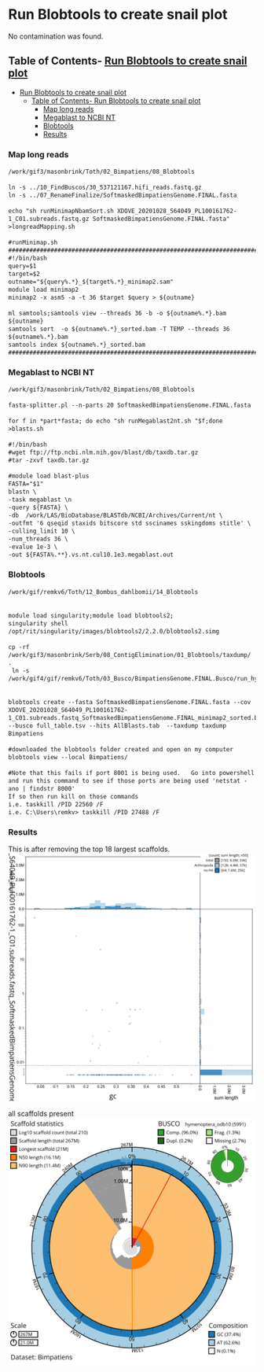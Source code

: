 

# Run Blobtools to create snail plot
No contamination was found. 
## Table of Contents- [Run Blobtools to create snail plot](#run-blobtools-to-create-snail-plot)
- [Run Blobtools to create snail plot](#run-blobtools-to-create-snail-plot)
  - [Table of Contents- Run Blobtools to create snail plot](#table-of-contents--run-blobtools-to-create-snail-plot)
    - [Map long reads](#map-long-reads)
    - [Megablast to NCBI NT](#megablast-to-ncbi-nt)
    - [Blobtools](#blobtools)
    - [Results](#results)
### Map long reads
```
/work/gif3/masonbrink/Toth/02_Bimpatiens/08_Blobtools

ln -s ../10_FindBuscos/30_537121167.hifi_reads.fastq.gz
ln -s ../07_RenameFinalize/SoftmaskedBimpatiensGenome.FINAL.fasta

echo "sh runMinimapNbamSort.sh XDOVE_20201028_S64049_PL100161762-1_C01.subreads.fastq.gz SoftmaskedBimpatiensGenome.FINAL.fasta" >longreadMapping.sh

#runMinimap.sh
##############################################################################
#!/bin/bash
query=$1
target=$2
outname="${query%.*}_${target%.*}_minimap2.sam"
module load minimap2
minimap2 -x asm5 -a -t 36 $target $query > ${outname}

ml samtools;samtools view --threads 36 -b -o ${outname%.*}.bam ${outname}
samtools sort  -o ${outname%.*}_sorted.bam -T TEMP --threads 36 ${outname%.*}.bam
samtools index ${outname%.*}_sorted.bam
##############################################################################

```

### Megablast to NCBI NT
```
/work/gif3/masonbrink/Toth/02_Bimpatiens/08_Blobtools

fasta-splitter.pl --n-parts 20 SoftmaskedBimpatiensGenome.FINAL.fasta

for f in *part*fasta; do echo "sh runMegablast2nt.sh "$f;done >blasts.sh

#!/bin/bash
#wget ftp://ftp.ncbi.nlm.nih.gov/blast/db/taxdb.tar.gz
#tar -zxvf taxdb.tar.gz

#module load blast-plus
FASTA="$1"
blastn \
-task megablast \n
-query ${FASTA} \
-db  /work/LAS/BioDatabase/BLASTdb/NCBI/Archives/Current/nt \
-outfmt '6 qseqid staxids bitscore std sscinames sskingdoms stitle' \
-culling_limit 10 \
-num_threads 36 \
-evalue 1e-3 \
-out ${FASTA%.**}.vs.nt.cul10.1e3.megablast.out
```


### Blobtools
```
/work/gif/remkv6/Toth/12_Bombus_dahlbomii/14_Blobtools


module load singularity;module load blobtools2;
singularity shell /opt/rit/singularity/images/blobtools2/2.2.0/blobtools2.simg

cp -rf /work/gif3/masonbrink/Serb/08_ContigElimination/01_Blobtools/taxdump/ .
 ln -s /work/gif4/gif/remkv6/Toth/03_Busco/BimpatiensGenome.FINAL.Busco/run_hymenoptera_odb10/full_table.tsv


blobtools create --fasta SoftmaskedBimpatiensGenome.FINAL.fasta --cov XDOVE_20201028_S64049_PL100161762-1_C01.subreads.fastq_SoftmaskedBimpatiensGenome.FINAL_minimap2_sorted.bam --busco full_table.tsv --hits AllBlasts.tab  --taxdump taxdump  Bimpatiens

#downloaded the blobtools folder created and open on my computer
blobtools view --local Bimpatiens/

#Note that this fails if port 8001 is being used.   Go into powershell and run this command to see if those ports are being used 'netstat -ano | findstr 8000'
If so then run kill on those commands
i.e. taskkill /PID 22560 /F
i.e. C:\Users\remkv> taskkill /PID 27488 /F
```
### Results
This is after removing the top 18 largest scaffolds. 
![Blobtools Blob plot](https://github.com/ISUgenomics/2024_Toth_Bimpatiens/blob/main/Assets/Bimpatiens.blob.circle.png)

all scaffolds present
![Blobtools Blob plot](https://github.com/ISUgenomics/2024_Toth_Bimpatiens/blob/main/Assets/Bimpatiens.snail.png)






